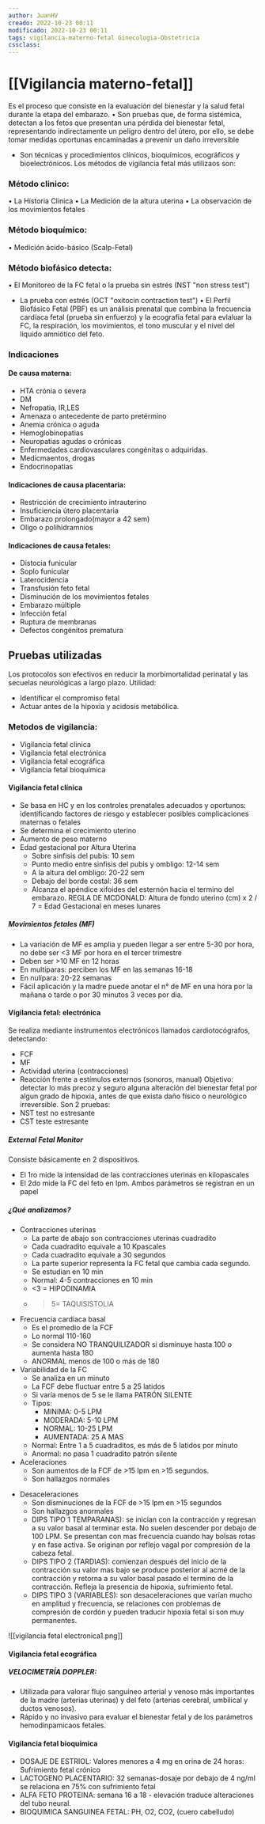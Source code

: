 ```yaml
---
author: JuanHV
creado: 2022-10-23 00:11
modificado: 2022-10-23 00:11
tags: vigilancia-materno-fetal Ginecologia-Obstetricia
cssclass:
---
```


# [[Vigilancia materno-fetal]]
Es el proceso que consiste en la evaluación del bienestar y la salud fetal durante la etapa del embarazo.
• Son pruebas que, de forma sistémica, detectan a los fetos que presentan una pérdida del bienestar fetal, representando indirectamente un peligro dentro del útero, por ello, se debe tomar medidas oportunas
encaminadas a prevenir un daño irreversible
- Son técnicas y procedimientos clínicos, bioquímicos, ecográficos y bioelectrónicos.
Los métodos de vigilancia fetal más utilizaos son:
### Método clinico:
• La Historia Clinica
• La Medición de la altura uterina
• La observación de los movimientos fetales
### Método bioquímico:
• Medición ácido-básico (Scalp-Fetal)
### Método biofásico detecta:
• El Monitoreo de la FC fetal o la prueba sin estrés (NST "non stress test")
- La prueba con estrés (OCT "oxitocin contraction test")
• El Perfil Biofásico Fetal (PBF) es un análisis prenatal que combina la frecuencia cardíaca fetal (prueba sin enfuerzo) y la ecografia fetal para evlaluar la FC, la respiración, los movimientos, el tono muscular y el nivel del liquido amniótico del feto.
### Indicaciones
#### De causa materna:
- HTA crónia o severa
- DM
- Nefropatia, IR,LES
- Amenaza o antecedente de parto pretérmino
- Anemia crónica o aguda
- Hemoglobinopatias
- Neuropatias agudas o crónicas
- Enfermedades cardiovasculares congénitas o adquiridas.
- Medicmaentos, drogas
- Endocrinopatias
#### Indicaciones de causa placentaria:
- Restricción de crecimiento intrauterino
- Insuficiencia útero placentaria
- Embarazo prolongado(mayor a 42 sem)
- Oligo o polihidramnios
#### Indicaciones de causa fetales:
- Distocia funicular
- Soplo funicular
- Laterocidencia
- Transfusión feto fetal
- Disminución de los movimientos fetales
- Embarazo múltiple
- Infección fetal
- Ruptura de membranas
- Defectos congénitos prematura

## Pruebas utilizadas
Los protocolos son efectivos en reducir la morbimortalidad perinatal y las secuelas neurológicas a largo plazo.
Utilidad:
- Identificar el compromiso fetal
- Actuar antes de la hipoxia y acidosis metabólica.
### Metodos de vigilancia:
- Vigilancia fetal clinica
- Vigilancia fetal electrónica
- Vigilancia fetal ecográfica
- Vigilancia fetal bioquímica

#### Vigilancia fetal clínica
- Se basa en HC y en los controles prenatales adecuados y oportunos: identificando factores de riesgo y establecer posibles complicaciones maternas o fetales
- Se determina el crecimiento uterino
- Aumento de peso materno
- Edad gestacional por Altura Uterina
	- Sobre sinfisis del pubis: 10 sem
	- Punto medio entre sinfisis del pubis y ombligo: 12-14 sem
	- A la altura del ombligo: 20-22 sem
	- Debajo del borde costal: 36 sem
	- Alcanza el apéndice xifoides del esternón hacia el termino del embarazo.
REGLA DE MCDONALD:
Altura de fondo uterino (cm) x 2 / 7 = Edad Gestacional en meses lunares
##### Movimientos fetales (MF)
- La variación de MF es amplia y pueden llegar a ser entre 5-30 por hora, no debe ser <3 MF por hora en el tercer trimestre
- Deben ser >10 MF en 12 horas
- En multiparas: perciben los MF en las semanas 16-18
- En nulípara: 20-22 semanas
- Fácil aplicación y la madre puede anotar el n° de MF en una hora por la mañana o tarde o por 30 minutos 3 veces por dia.
#### Vigilancia fetal: electrónica
Se realiza mediante instrumentos electrónicos llamados cardiotocógrafos, detectando:
- FCF
- MF
- Actividad uterina (contracciones)
- Reacción frente a estímulos externos (sonoros, manual)
Objetivo: detectar lo más precoz y seguro alguna alteración del bienestar fetal por algun grado de hipoxia, antes de que exista daño físico o neurológico irreversible.
Son 2 pruebas:
- NST test no estresante
- CST teste estresante

##### External Fetal Monitor
Consiste básicamente en 2 dispositivos.
- El 1ro mide la intensidad de las contracciones uterinas en kilopascales
- El 2do mide la FC del feto en lpm.
Ambos parámetros se registran en un papel

##### ¿Qué analizamos?
- Contracciones uterinas
	- La parte de abajo son contracciones uterinas cuadradito
	- Cada cuadradito equivale a 10 Kpascales
	- Cada cuadradito equivale a 30 segundos
	- La parte superior representa la FC fetal que cambia cada segundo.
	- Se estudian en 10 min
	- Normal: 4-5 contracciones en 10 min
	- <3 = HIPODINAMIA
	- >5= TAQUISISTOLIA
* Frecuencia cardíaca basal
	* Es el promedio de la FCF
	- Lo normal 110-160
	- Se considera NO TRANQUILIZADOR si disminuye hasta 100 o aumenta hasta 180
	- ANORMAL menos de 100 o más de 180
* Variabilidad de la FC
	* Se analiza en un minuto
	* La FCF debe fluctuar entre 5 a 25 latidos
	* Si varía menos de 5 se le llama PATRÓN SILENTE
	- Tipos: 
		- MINIMA: 0-5 LPM
		- MODERADA: 5-10 LPM
		- NORMAL: 10-25 LPM
		- AUMENTADA: 25 A MAS
	- Normal: Entre 1 a 5 cuadraditos, es más de 5 latidos por minuto
	- Anormal: no pasa 1 cuadradito patrón silente
* Aceleraciones
	* Son aumentos de la FCF de >15 Ipm en >15 segundos.
	- Son hallazgos normales
- Desaceleraciones
	- Son disminuciones de la FCF de >15 lpm en >15 segundos
	- Son hallazgos anormales
	- DIPS TIPO 1 TEMPARANAS): se inician con la contracción y regresan a su valor basal al terminar esta. No suelen descender por debajo de 100 LPM. Se presentan con mas frecuencia cuando hay bolsas rotas y en fase activa. Se originan por reflejo vagal por compresión de la cabeza fetal.
	- DIPS TIPO 2 (TARDIAS): comienzan después del inicio de la contracción su valor mas bajo se produce posterior al acmé de la contracción y retorna a su valor basal pasado el termino de la contracción. Refleja la presencia de hipoxia, sufrimiento fetal.
	- DIPS TIPO 3 (VARIABLES): son desaceleraciones que varían mucho en amplitud y frecuencia, se relaciones con problemas de compresión de cordón y pueden traducir hipoxia fetal si son muy permanentes.

![[vigilancia fetal electronica1.png]]
#### Vigilancia fetal ecográfica
##### VELOCIMETRÍA DOPPLER:
- Utilizada para valorar flujo sanguíneo arterial y venoso más importantes de la madre (arterias uterinas) y del feto (arterias cerebral, umbilical y ductos venosos).
 - Rápido y no invasivo para evaluar el bienestar fetal y de los parámetros hemodinpamicaos fetales.
#### Vigilancia fetal bioquímica
- DOSAJE DE ESTRIOL: 
	Valores menores a 4 mg en orina de 24 horas:
		Sufrimiento fetal crónico
- LACTOGENO PLACENTARIO: 32 semanas-dosaje por debajo de 4 ng/ml se relaciona en 75% con sufrimiento fetal
- ALFA FETO PROTEINA: semana 16 a 18 - elevación traduce alteraciones del tubo neural.
- BIOQUIMICA SANGUINEA FETAL: PH, O2, CO2, (cuero cabelludo)